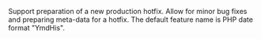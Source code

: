 Support preparation of a new production hotfix.
Allow for minor bug fixes and preparing meta-data for a hotfix.
The default feature name is PHP date format "YmdHis".
